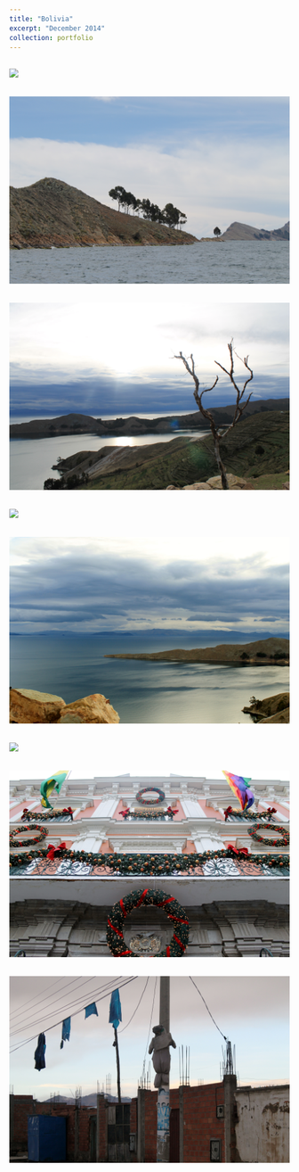 ```yaml
---
title: "Bolivia"
excerpt: "December 2014"
collection: portfolio
---
```



<br/><img src='/images/bol1.jpg'>

<br/><img src='/images/bol3.jpg'>

<br/><img src='/images/bol2.jpg'>

<br/><img src='/images/bol4.jpg'>

<br/><img src='/images/bol5.jpg'>

<br/><img src='/images/bol8.jpg'>

<br/><img src='/images/bol6.jpg'>

<br/><img src='/images/bol7.jpg'>
